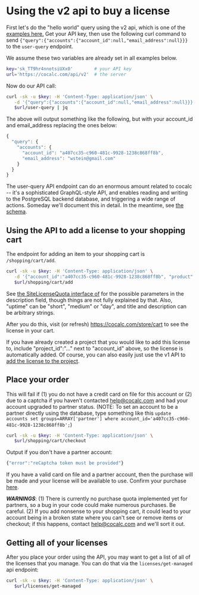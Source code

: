 # Using the v2 api to buy a license

First let's do the "hello world" query using the v2 api, which is one of the [examples here.](https://doc.cocalc.com/api2/index.html)  Get your API key, then use the following curl command to send `{"query":{"accounts":{"account_id":null,"email_address":null}}}` to the `user-query` endpoint.

We assume these two variables are already set in all examples below.

```sh
key='sk_TT9hr4nnotsiUXx0'        # your API key
url='https://cocalc.com/api/v2'  # the server
```

Now do our API call:

```sh
curl -sk -u $key: -H 'Content-Type: application/json' \
   -d '{"query":{"accounts":{"account_id":null,"email_address":null}}}' \
   $url/user-query | jq
```

The above will output something like the following, but with your account\_id and email\_address replacing the ones below:

```js
{
  "query": {
    "accounts": {
      "account_id": "a407cc35-c960-481c-9928-1238c868ff8b",
      "email_address": "wstein@gmail.com"
    }
  }
}
```

The user\-query API endpoint can do an enormous amount related to cocalc \-\- it's a sophisticated GraphQL\-style API, and enables reading and writing to the PostgreSQL backend database, and triggering a wide range of actions.  Someday we'll document this in detail.  In the meantime, see [the schema](https://github.com/sagemathinc/cocalc/tree/master/src/packages/util/db-schema).

## Using the API to add a license to your shopping cart

The endpoint for adding an item to your shopping cart is `/shopping/cart/add`.

```sh
curl -sk -u $key: -H 'Content-Type: application/json' \
   -d '{"account_id":"a407cc35-c960-481c-9928-1238c868ff8b", "product":"site-license", "description":{"ram":16,"cpu":2,"disk":10,"member":true,"uptime": "medium", "type": "quota", "user": "business","boost": false,"period":"monthly","run_limit":1,"title": "my title","description": "my desc"}}' \
   $url/shopping/cart/add 
```

See [the SiteLicenseQuota interface of](https://github.com/sagemathinc/cocalc/tree/master/src/packages/util/types/site-licenses.ts) for the possible parameters in the description field, though things are not fully explained by that.  Also, "uptime" can be "short", "medium" or "day", and title and description can be arbitrary strings.

After you do this, visit \(or refresh\) https://cocalc.com/store/cart to see the license in your cart.

If you have already created a project that you would like to add this license to, include "project\_id":"..." next to "account\_id" above, so the license is automatically added.  Of course, you can also easily just use the v1 API to [add the license to the project](https://doc.cocalc.com/api/add_license_to_project.html).

## Place your order

This will fail if (1) you do not have a credit card on file for this account or (2) due to a captcha if you haven't contacted help@cocalc.com and had your account upgraded to partner status.  (NOTE: To set an account to be a partner directly using the database, type something like this `update accounts set groups=ARRAY['partner'] where account_id='a407cc35-c960-481c-9928-1238c868ff8b';`)

```sh
curl -sk -u $key: -H 'Content-Type: application/json' \
   $url/shopping/cart/checkout 
```

Output if you don't have a partner account:

```js
{"error":"reCaptcha token must be provided"}
```

If you have a valid card on file and a partner account, then the purchase will be made and your license will be available to use.  Confirm your purchase [here](https://cocalc.com/store/congrats).

_**WARNINGS**_: \(1\) There is currently no purchase quota implemented yet for partners, so a bug in your code could make numerous purchases. Be careful.  \(2\) If you add nonsense to your shopping cart, it could lead to your account being in a broken state where you can't see or remove items or checkout; if this happens, contact [help@cocalc.com](mailto:help@cocalc.com) and we'll sort it out.

## Getting all of your licenses

After you place your order using the API, you may want to get a list of all of the licenses that you manage.  You can do that via the `licenses/get-managed` api endpoint:

```sh
curl -sk -u $key: -H 'Content-Type: application/json' \
   $url/licenses/get-managed
```

